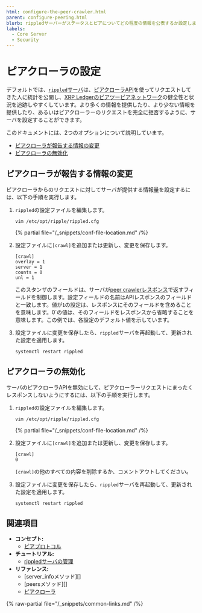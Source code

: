 ```yaml
---
html: configure-the-peer-crawler.html
parent: configure-peering.html
blurb: rippledサーバーがステータスとピアについてどの程度の情報を公表するか設定します。
labels:
  - Core Server
  - Security
---
```

# ピアクローラの設定

デフォルトでは、[`rippled`サーバ](../../../concepts/networks-and-servers/index.md)は、[ピアクローラAPI](../../../references/http-websocket-apis/peer-port-methods/peer-crawler.md)を使ってリクエストしてきた人に統計を公開し、[XRP Ledgerのピアツーピアネットワーク](../../../concepts/networks-and-servers/peer-protocol.md)の健全性と状況を追跡しやすくしています。より多くの情報を提供したり、より少ない情報を提供したり、あるいはピアクローラーのリクエストを完全に拒否するように、サーバを設定することができます。

このドキュメントには、2つのオプションについて説明しています。

- [ピアクローラが報告する情報の変更](#ピアクローラが報告する情報の変更)
- [ピアクローラの無効化](#ピアクローラの無効化)

## ピアクローラが報告する情報の変更

ピアクローラからのリクエストに対してサーバが提供する情報量を設定するには、以下の手順を実行します。

1. `rippled`の設定ファイルを編集します。

    ```
    vim /etc/opt/ripple/rippled.cfg
    ```

    {% partial file="/_snippets/conf-file-location.md" /%}

2. 設定ファイルに`[crawl]`を追加または更新し、変更を保存します。

    ```
    [crawl]
    overlay = 1
    server = 1
    counts = 0
    unl = 1
    ```

    このスタンザのフィールドは、サーバが[peer crawlerレスポンス](../../../references/http-websocket-apis/peer-port-methods/peer-crawler.md#レスポンスのフォーマット)で返すフィールドを制御します。設定フィールドの名前はAPIレスポンスのフィールドと一致します。値が`1`の設定は、レスポンスにそのフィールドを含めることを意味します。0`の値は、そのフィールドをレスポンスから省略することを意味します。この例では、各設定のデフォルト値を示しています。

3. 設定ファイルに変更を保存したら、`rippled`サーバを再起動して、更新された設定を適用します。

    ```
    systemctl restart rippled
    ```


## ピアクローラの無効化

サーバのピアクローラAPIを無効にして、ピアクローラーリクエストにまったくレスポンスしないようにするには、以下の手順を実行します。

1. `rippled`の設定ファイルを編集します。

    ```
    vim /etc/opt/ripple/rippled.cfg
    ```

    {% partial file="/_snippets/conf-file-location.md" /%}

2. 設定ファイルに`[crawl]`を追加または更新し、変更を保存します。

    ```
    [crawl]
    0
    ```

    `[crawl]`の他のすべての内容を削除するか、コメントアウトしてください。

3. 設定ファイルに変更を保存したら、`rippled`サーバを再起動して、更新された設定を適用します。

    ```
    systemctl restart rippled
    ```


## 関連項目

- **コンセプト:**
    - [ピアプロトコル](../../../concepts/networks-and-servers/peer-protocol.md)
- **チュートリアル:**
    - [rippledサーバの管理](../../installation/install-rippled-on-ubuntu.md)
- **リファレンス:**
    - [server_infoメソッド][]
    - [peersメソッド][]
    - [ピアクローラ](../../../references/http-websocket-apis/peer-port-methods/peer-crawler.md)

{% raw-partial file="/_snippets/common-links.md" /%}
